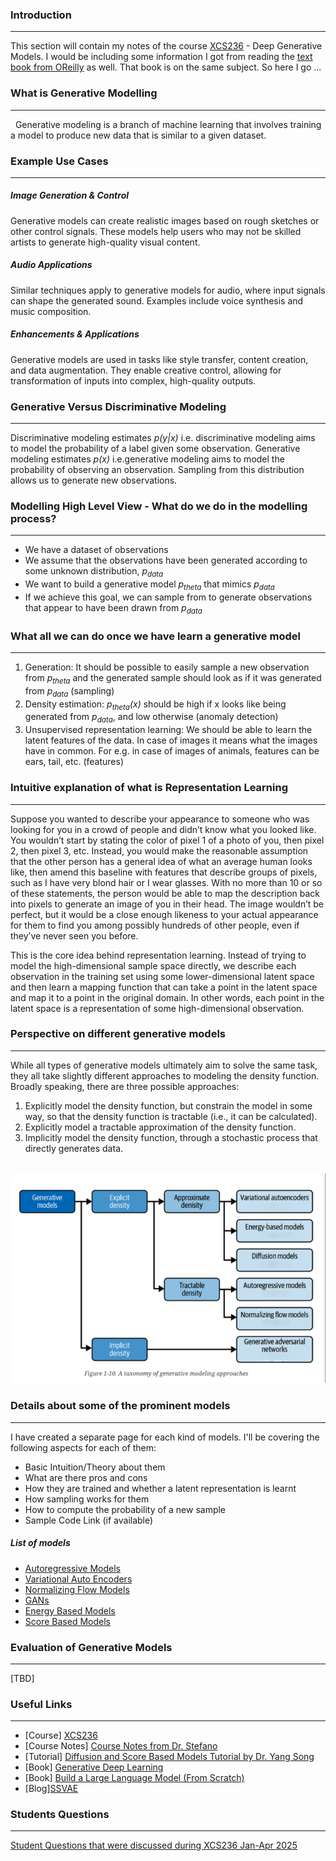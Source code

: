 ### Introduction 
---
This section will contain my notes of the course [XCS236](https://online.stanford.edu/courses/xcs236-deep-generative-models) - Deep Generative Models. I would be including some information I got from reading the [text book from OReilly](https://learning.oreilly.com/library/view/generative-deep-learning/9781098134174) as well. That book is on the same subject. So here I go ...

### What is Generative Modelling 
---
 
Generative modeling is a branch of machine learning that involves training a model to produce new data that is similar to a given dataset.

### Example Use Cases 
---

##### Image Generation & Control
Generative models can create realistic images based on rough sketches or other control signals.
These models help users who may not be skilled artists to generate high-quality visual content.

##### Audio Applications
Similar techniques apply to generative models for audio, where input signals can shape the generated sound.
Examples include voice synthesis and music composition.

##### Enhancements & Applications
Generative models are used in tasks like style transfer, content creation, and data augmentation.
They enable creative control, allowing for transformation of inputs into complex, high-quality outputs.

### Generative Versus Discriminative Modeling
---
Discriminative modeling estimates *p(y|x)* i.e. discriminative modeling aims to model the probability of a label given some observation. Generative modeling estimates *p(x)* i.e.generative modeling aims to model the probability of observing an observation. Sampling from this distribution allows us to generate new observations.

### Modelling High Level View - What do we do in the modelling process?
---
- We have a dataset of observations 
- We assume that the observations have been generated according to some unknown distribution, *p<sub>data</sub>*
- We want to build a generative model *p<sub>theta</sub>*
 that mimics *p<sub>data</sub>*
- If we achieve this goal, we can sample from 
 to generate observations that appear to have been drawn from *p<sub>data</sub>*


### What all we can do once we have learn a generative model 
---
1. Generation: It should be possible to easily sample a new observation from *p<sub>theta</sub>* and the generated sample should look as if it was generated from *p<sub>data</sub>* (sampling)
2. Density estimation: *p<sub>theta</sub>(x)* should be high if x looks like being generated from *p<sub>data</sub>*, and low otherwise (anomaly detection)
3. Unsupervised representation learning: We should be able to learn the latent features of the data. In case of images it means what the images have in common. For e.g. in case of images of animals, features can be ears, tail, etc. (features)


### Intuitive explanation of what is Representation Learning
---
Suppose you wanted to describe your appearance to someone who was looking for you in a crowd of people and didn’t know what you looked like. You wouldn’t start by stating the color of pixel 1 of a photo of you, then pixel 2, then pixel 3, etc. Instead, you would make the reasonable assumption that the other person has a general idea of what an average human looks like, then amend this baseline with features that describe groups of pixels, such as I have very blond hair or I wear glasses. With no more than 10 or so of these statements, the person would be able to map the description back into pixels to generate an image of you in their head. The image wouldn’t be perfect, but it would be a close enough likeness to your actual appearance for them to find you among possibly hundreds of other people, even if they’ve never seen you before.

This is the core idea behind representation learning. Instead of trying to model the high-dimensional sample space directly, we describe each observation in the training set using some lower-dimensional latent space and then learn a mapping function that can take a point in the latent space and map it to a point in the original domain. In other words, each point in the latent space is a representation of some high-dimensional observation.

### Perspective on different generative models 
---
While all types of generative models ultimately aim to solve the same task, they all take slightly different approaches to modeling the density function. Broadly speaking, there are three possible approaches:

1. Explicitly model the density function, but constrain the model in some way, so that the density function is tractable (i.e., it can be calculated).
2. Explicitly model a tractable approximation of the density function.
3. Implicitly model the density function, through a stochastic process that directly generates data.

 ![Taxonomy of generative modelling approaches](./images/TaxonomyOfGenerativeModellingApproaches.png)


### Details about some of the prominent models
---
I have created a separate page for each kind of models. I'll be covering the following aspects for each of them:
- Basic Intuition/Theory about them
- What are there pros and cons
- How they are trained and whether a latent representation is learnt
- How sampling works for them
- How to compute the probability of a new sample
- Sample Code Link (if available)

##### List of models
- [Autoregressive Models](./models/AutoRegressiveModels.md)
- [Variational Auto Encoders](./models/VAEs.md)
- [Normalizing Flow Models](./models/NormalizingFlowModels.md)
- [GANs](./models/GANs.md)
- [Energy Based Models](./models/EnergyBasedModels.md)
- [Score Based Models](./models/ScoreBasedModels.md)

### Evaluation of Generative Models 
---
[TBD]

### Useful Links 
---
- [Course] [XCS236](https://online.stanford.edu/courses/xcs236-deep-generative-models)
- [Course Notes] [Course Notes from Dr. Stefano](https://deepgenerativemodels.github.io/notes/index.html)
- [Tutorial] [Diffusion and Score Based Models Tutorial by Dr. Yang Song](https://www.youtube.com/watch?v=wMmqCMwuM2Q)
- [Book] [Generative Deep Learning](https://learning.oreilly.com/library/view/generative-deep-learning/9781098134174)
- [Book] [Build a Large Language Model (From Scratch)](https://learning.oreilly.com/library/view/build-a-large/9781633437166/)
- [Blog][SSVAE](https://gmanco.github.io/post/on-semisupervised-vae/)


### Students Questions 
---
[Student Questions that were discussed during XCS236 Jan-Apr 2025](./faqs/StudentQuestions.md)






